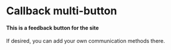 # Callback multi-button

#### This is a feedback button for the site

If desired, you can add your own communication methods there.